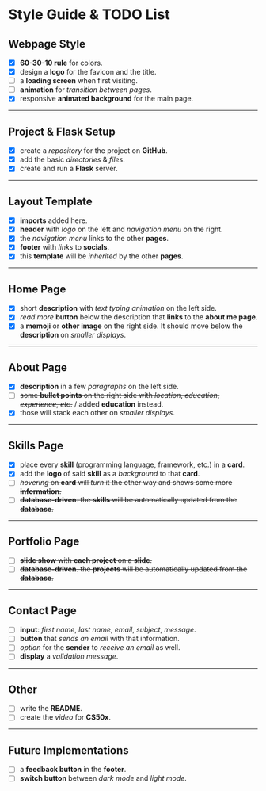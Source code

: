 # **Style Guide & TODO List**

## **Webpage Style**

- [x] **60-30-10 rule** for colors.
- [x] design a **logo** for the favicon and the title.
- [ ] a **loading screen** when first visiting.
- [ ] **animation** for _transition between pages_.
- [x] responsive **animated background** for the main page.

---

## **Project & Flask Setup**

- [x] create a _repository_ for the project on **GitHub**.
- [x] add the basic _directories_ & _files_.
- [x] create and run a **Flask** server.

---

## **Layout Template**

- [x] **imports** added here.
- [x] **header** with _logo_ on the left and _navigation menu_ on the right.
- [x] the _navigation menu_ links to the other **pages**.
- [x] **footer** with _links_ to **socials**.
- [x] this **template** will be _inherited_ by the other **pages**.

---

## **Home Page**

- [x] short **description** with _text typing animation_ on the left side.
- [x] _read more_ **button** below the description that **links** to the **about me page**.
- [x] a **memoji** or **other image** on the right side. It should move below the **description** on _smaller displays_.

---

## **About Page**

- [x] **description** in a few _paragraphs_ on the left side.
- [ ] ~~some **bullet points** on the right side with _location_, _education_, _experience_, _etc_.~~ / added **education** instead.
- [x] those will stack each other on _smaller displays_.

---

## **Skills Page**

- [x] place every **skill** (programming language, framework, etc.) in a **card**.
- [x] add the **logo** of said **skill** as a _background_ to that **card**.
- [ ] ~~_hovering_ on **card** will _turn_ it the other way and shows some more **information**.~~
- [ ] ~~**database-driven**. the **skills** will be automatically updated from the **database**.~~

---

## **Portfolio Page**

- [ ] ~~**slide show** with **each project** on a **slide**.~~
- [ ] ~~**database-driven**. the **projects** will be automatically updated from the **database**.~~

---

## **Contact Page**

- [ ] **input**: _first name_, _last name_, _email_, _subject_, _message_.
- [ ] **button** that _sends an email_ with that information.
- [ ] _option_ for the **sender** to _receive an email_ as well.
- [ ] **display** a _validation message_.

---

## **Other**

- [ ] write the **README**.
- [ ] create the _video_ for **CS50x**.

---

## **Future Implementations**

- [ ] a **feedback button** in the **footer**.
- [ ] **switch button** between _dark mode_ and _light mode_.

